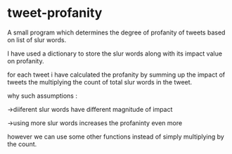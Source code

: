 # tweet-profanity
A small program which determines the degree of profanity  of tweets based on list of slur words.

I have used a dictionary to store the slur words along with its impact value on profanity.

for each tweet i have calculated the profanity by summing up the impact of tweets the multiplying the count of total slur words in the tweet.

why such assumptions :

->diiferent slur words have different magnitude of impact

->using more slur words increases the profaninty even more

however we can use some other functions instead of simply multiplying by the count.
